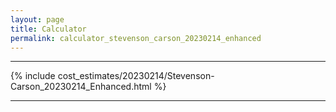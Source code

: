 ```yaml
---
layout: page
title: Calculator
permalink: calculator_stevenson_carson_20230214_enhanced
---
```


___

{% include cost_estimates/20230214/Stevenson-Carson_20230214_Enhanced.html %}

___



